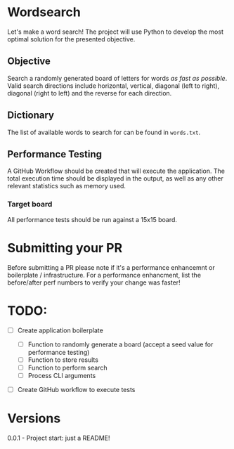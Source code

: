 # Wordsearch
Let's make a word search! The project will use Python to develop the most optimal solution for the presented objective.

## Objective
Search a randomly generated board of letters for words _as fast as possible_. Valid search directions include horizontal, vertical, diagonal (left to right), diagonal (right to left) and the reverse for each direction.

## Dictionary
The list of available words to search for can be found in `words.txt`.

## Performance Testing
A GitHub Workflow should be created that will execute the application. The total execution time should be displayed in the output, as well as any other relevant statistics such as memory used. 

### Target board
All performance tests should be run against a 15x15 board.

# Submitting your PR
Before submitting a PR please note if it's a performance enhancemnt or boilerplate / infrastructure. For a performance enhancment, list the before/after perf numbers to verify your change was faster!

# TODO:
- [ ] Create application boilerplate
  - [ ] Function to randomly generate a board (accept a seed value for performance testing)
  - [ ] Function to store results
  - [ ] Function to perform search
  - [ ] Process CLI arguments
- [ ] Create GitHub workflow to execute tests


# Versions
0.0.1 - Project start: just a README!

